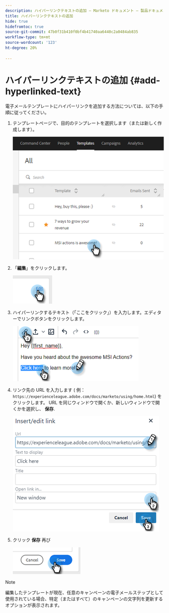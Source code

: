 ```yaml
---
description: ハイパーリンクテキストの追加 — Marketo ドキュメント — 製品ドキュメント
title: ハイパーリンクテキストの追加
hide: true
hidefromtoc: true
source-git-commit: 47b0f31b410f0bf4b41740aa6440c2a0484ab835
workflow-type: tm+mt
source-wordcount: '123'
ht-degree: 20%

---
```


# ハイパーリンクテキストの追加 {#add-hyperlinked-text}

電子メールテンプレートにハイパーリンクを追加する方法については、以下の手順に従ってください。

1. テンプレートページで、目的のテンプレートを選択します（または新しく作成します）。

   ![](assets/add-hyperlinked-text-1.png)

1. 「**編集**」をクリックします。

   ![](assets/add-hyperlinked-text-2.png)

1. ハイパーリンクするテキスト（「ここをクリック」）を入力します。エディターでリンクボタンをクリックします。

   ![](assets/add-hyperlinked-text-3.png)

1. リンク先の URL を入力します ( 例： `https://experienceleague.adobe.com/docs/marketo/using/home.html`) をクリックします。 URL を同じウィンドウで開くか、新しいウィンドウで開くかを選択し、 **保存**.

   ![](assets/add-hyperlinked-text-4.png)

1. クリック **保存** 再び

   ![](assets/add-hyperlinked-text-5.png)

>[!NOTE]
>
>編集したテンプレートが現在、任意のキャンペーンの電子メールステップとして使用されている場合、特定（またはすべて）のキャンペーンの文字列を更新するオプションが表示されます。
